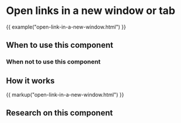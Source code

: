 # Open links in a new window or tab

{{ example("open-link-in-a-new-window.html") }}

## When to use this component

### When not to use this component

## How it works

{{ markup("open-link-in-a-new-window.html") }}


## Research on this component
